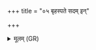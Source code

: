 +++
title = "०५ बृहस्पते सदम् इन्"

+++
<details><summary>मूलम् (GR)</summary>

बृहस्पते सदम् इन् नः सुगं कृधि  
शं योर् यत् ते मनुर्हितं तद् ईमहे ।  
(…) ॥ +++(see 1cd)+++
</details>